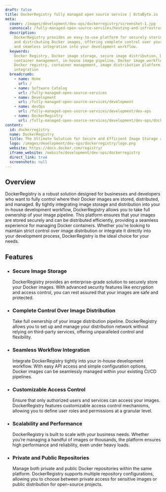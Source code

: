```yaml
---
draft: false
title: DockerRegistry fully managed open source service | OctaByte.io
meta:
  cover: /images/development/dev-ops/dockerregistry/screenshot-1.jpg
  canonical: /fully-managed-open-source-services/hosting-and-infrastructure/containers/dockerregistry
  description:
    DockerRegistry provides an easy-to-use platform for securely storing
    and distributing Docker images, offering complete control over your image pipeline
    and seamless integration into your development workflow.
  keywords:
    Docker Registry, Docker image storage, secure image distribution, Docker
    container management, in-house image pipeline, Docker image workflow, private
    Docker registry, container management, image distribution platform, Docker workflow
    integration
  breadcrumb:
    - name: Home
      url: /
    - name: Software Catalog
      url: /fully-managed-open-source-services
    - name: Development
      url: /fully-managed-open-source-services/development
    - name: devOps
      url: /fully-managed-open-source-services/development/dev-ops
    - name: DockerRegistry
      url: /fully-managed-open-source-services/development/dev-ops/dockerregistry
content:
  id: dockerregistry
  name: DockerRegistry
  title: The Ultimate Solution for Secure and Efficient Image Storage and Distribution
  logo: /images/development/dev-ops/dockerregistry/logo.png
  website: https://docs.docker.com/registry/
  iframe_website: /website/development/dev-ops/dockerregistry
  direct_link: true
  screenshots: null
---
```


## Overview

DockerRegistry is a robust solution designed for businesses and developers who want to fully control where their Docker images are stored, distributed, and managed. By tightly integrating image storage and distribution into your in-house development workflow, DockerRegistry allows you to take full ownership of your image pipeline. This platform ensures that your images are stored securely and can be distributed efficiently, providing a seamless experience for managing Docker containers. Whether you're looking to maintain strict control over image distribution or integrate it directly into your development process, DockerRegistry is the ideal choice for your needs.

## Features

- ### Secure Image Storage

  DockerRegistry provides an enterprise-grade solution to securely store your Docker images. With advanced security features like encryption and access control, you can rest assured that your images are safe and protected.

- ### Complete Control Over Image Distribution

  Take full ownership of your image distribution pipeline. DockerRegistry allows you to set up and manage your distribution network without relying on third-party services, offering unparalleled control and flexibility.

- ### Seamless Workflow Integration

  Integrate DockerRegistry tightly into your in-house development workflow. With easy API access and simple configuration options, Docker images can be seamlessly managed within your existing CI/CD pipelines.

- ### Customizable Access Control

  Ensure that only authorized users and services can access your images. DockerRegistry features customizable access control mechanisms, allowing you to define user roles and permissions at a granular level.

- ### Scalability and Performance

  DockerRegistry is built to scale with your business needs. Whether you’re managing a handful of images or thousands, the platform ensures high performance and reliability, even under heavy loads.

- ### Private and Public Repositories

  Manage both private and public Docker repositories within the same platform. DockerRegistry supports multiple repository configurations, allowing you to choose between private access for sensitive images or public distribution for open-source projects.
